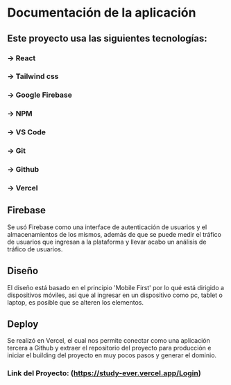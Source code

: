 # Documentación de la aplicación

## Este proyecto usa las siguientes tecnologías:
### -> React
### -> Tailwind css
### -> Google Firebase
### -> NPM
### -> VS Code
### -> Git
### -> Github
### -> Vercel

## Firebase

Se usó Firebase como una interface de autenticación de usuarios y el almacenamientos de los mismos, además de
que se puede medir el tráfico de usuarios que ingresan a la plataforma y llevar acabo un análisis de tráfico
de usuarios.

## Diseño

El diseño está basado en el principio 'Mobile First' por lo qué está dirigido a dispositivos móviles, 
asi que al ingresar en un dispositivo como pc, tablet o laptop, es posible que se alteren los
elementos.

## Deploy

Se realizó en Vercel, el cual nos permite conectar como una aplicación tercera a Github y extraer el repositorio
del proyecto para producción e iniciar el building del proyecto en muy pocos pasos y generar el dominio.

### Link del Proyecto: (https://study-ever.vercel.app/Login)

